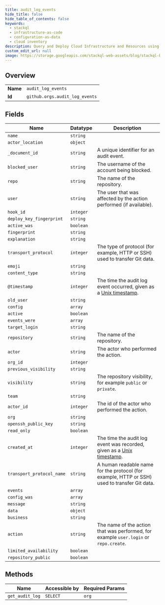 ```yaml
---
title: audit_log_events
hide_title: false
hide_table_of_contents: false
keywords:
  - stackql
  - infrastructure-as-code
  - configuration-as-data
  - cloud inventory
description: Query and Deploy Cloud Infrastructure and Resources using SQL
custom_edit_url: null
image: https://storage.googleapis.com/stackql-web-assets/blog/stackql-blog-post-featured-image.png
---
```

  
    

## Overview
<table><tbody>
<tr><td><b>Name</b></td><td><code>audit_log_events</code></td></tr>
<tr><td><b>Id</b></td><td><code>github.orgs.audit_log_events</code></td></tr>
</tbody></table>

## Fields
| Name | Datatype | Description |
| ---- | -------- | ----------- |
| `name` | `string` |  |
| `actor_location` | `object` |  |
| `_document_id` | `string` | A unique identifier for an audit event. |
| `blocked_user` | `string` | The username of the account being blocked. |
| `repo` | `string` | The name of the repository. |
| `user` | `string` | The user that was affected by the action performed (if available). |
| `hook_id` | `integer` |  |
| `deploy_key_fingerprint` | `string` |  |
| `active_was` | `boolean` |  |
| `fingerprint` | `string` |  |
| `explanation` | `string` |  |
| `transport_protocol` | `integer` | The type of protocol (for example, HTTP or SSH) used to transfer Git data. |
| `emoji` | `string` |  |
| `content_type` | `string` |  |
| `@timestamp` | `integer` | The time the audit log event occurred, given as a [Unix timestamp](http://en.wikipedia.org/wiki/Unix_time). |
| `old_user` | `string` |  |
| `config` | `array` |  |
| `active` | `boolean` |  |
| `events_were` | `array` |  |
| `target_login` | `string` |  |
| `repository` | `string` | The name of the repository. |
| `actor` | `string` | The actor who performed the action. |
| `org_id` | `integer` |  |
| `previous_visibility` | `string` |  |
| `visibility` | `string` | The repository visibility, for example `public` or `private`. |
| `team` | `string` |  |
| `actor_id` | `integer` | The id of the actor who performed the action. |
| `org` | `string` |  |
| `openssh_public_key` | `string` |  |
| `read_only` | `boolean` |  |
| `created_at` | `integer` | The time the audit log event was recorded, given as a [Unix timestamp](http://en.wikipedia.org/wiki/Unix_time). |
| `transport_protocol_name` | `string` | A human readable name for the protocol (for example, HTTP or SSH) used to transfer Git data. |
| `events` | `array` |  |
| `config_was` | `array` |  |
| `message` | `string` |  |
| `data` | `object` |  |
| `business` | `string` |  |
| `action` | `string` | The name of the action that was performed, for example `user.login` or `repo.create`. |
| `limited_availability` | `boolean` |  |
| `repository_public` | `boolean` |  |
## Methods
| Name | Accessible by | Required Params |
| ---- | ------------- | --------------- |
| `get_audit_log` | `SELECT` | `org` |
